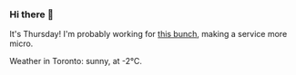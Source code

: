 ### Hi there :wave:

It's Thursday! I'm probably working for [this bunch](https://github.com/kohofinancial), making a service more micro.

Weather in Toronto: sunny, at -2°C.
